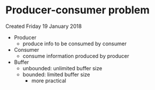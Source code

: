 # Producer-consumer problem
Created Friday 19 January 2018


* Producer
	* produce info to be consumed by consumer
* Consumer
	* consume information produced by producer
* Buffer
	* unbounded: unlimited buffer size
	* bounded: limited buffer size
		* more practical






